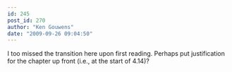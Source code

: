 ```yaml
---
id: 245
post_id: 270
author: "Ken Gouwens"
date: "2009-09-26 09:04:50"
---
```

I too missed the transition here upon first reading. Perhaps put justification for the chapter up front (i.e., at the start of 4.14)?

